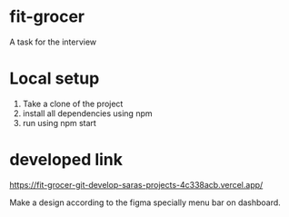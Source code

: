 # fit-grocer
A task for the interview

# Local setup
1. Take a clone of the project
2. install all dependencies using npm 
3. run using npm start


# developed link 
https://fit-grocer-git-develop-saras-projects-4c338acb.vercel.app/

Make a design according to the figma specially menu bar on dashboard.

